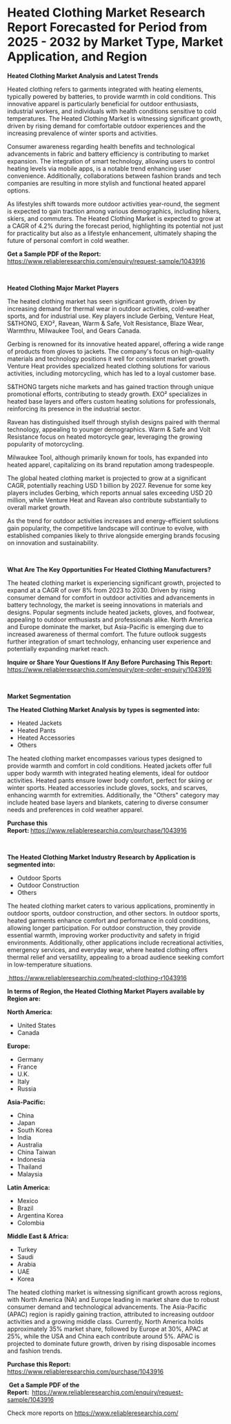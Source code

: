 <p><h1>Heated Clothing Market Research Report Forecasted for Period from 2025 -  2032 by Market Type, Market Application, and Region</h1></p><p><strong>Heated Clothing Market Analysis and Latest Trends</strong></p>
<p><p>Heated clothing refers to garments integrated with heating elements, typically powered by batteries, to provide warmth in cold conditions. This innovative apparel is particularly beneficial for outdoor enthusiasts, industrial workers, and individuals with health conditions sensitive to cold temperatures. The Heated Clothing Market is witnessing significant growth, driven by rising demand for comfortable outdoor experiences and the increasing prevalence of winter sports and activities.</p><p>Consumer awareness regarding health benefits and technological advancements in fabric and battery efficiency is contributing to market expansion. The integration of smart technology, allowing users to control heating levels via mobile apps, is a notable trend enhancing user convenience. Additionally, collaborations between fashion brands and tech companies are resulting in more stylish and functional heated apparel options.</p><p>As lifestyles shift towards more outdoor activities year-round, the segment is expected to gain traction among various demographics, including hikers, skiers, and commuters. The Heated Clothing Market is expected to grow at a CAGR of 4.2% during the forecast period, highlighting its potential not just for practicality but also as a lifestyle enhancement, ultimately shaping the future of personal comfort in cold weather.</p></p>
<p><strong>Get a Sample PDF of the Report:&nbsp;</strong> <a href="https://www.reliableresearchiq.com/enquiry/request-sample/1043916?utm_campaign=2247&utm_medium=2&utm_source=Github&utm_content=ia&utm_term=07022025&utm_id=heated-clothing">https://www.reliableresearchiq.com/enquiry/request-sample/1043916</a></p>
<p>&nbsp;</p>
<p><strong>Heated Clothing Major Market Players</strong></p>
<p><p>The heated clothing market has seen significant growth, driven by increasing demand for thermal wear in outdoor activities, cold-weather sports, and for industrial use. Key players include Gerbing, Venture Heat, S&THONG, EXO², Ravean, Warm & Safe, Volt Resistance, Blaze Wear, Warmthru, Milwaukee Tool, and Gears Canada. </p><p>Gerbing is renowned for its innovative heated apparel, offering a wide range of products from gloves to jackets. The company's focus on high-quality materials and technology positions it well for consistent market growth. Venture Heat provides specialized heated clothing solutions for various activities, including motorcycling, which has led to a loyal customer base. </p><p>S&THONG targets niche markets and has gained traction through unique promotional efforts, contributing to steady growth. EXO² specializes in heated base layers and offers custom heating solutions for professionals, reinforcing its presence in the industrial sector.</p><p>Ravean has distinguished itself through stylish designs paired with thermal technology, appealing to younger demographics. Warm & Safe and Volt Resistance focus on heated motorcycle gear, leveraging the growing popularity of motorcycling. </p><p>Milwaukee Tool, although primarily known for tools, has expanded into heated apparel, capitalizing on its brand reputation among tradespeople.</p><p>The global heated clothing market is projected to grow at a significant CAGR, potentially reaching USD 1 billion by 2027. Revenue for some key players includes Gerbing, which reports annual sales exceeding USD 20 million, while Venture Heat and Ravean also contribute substantially to overall market growth.</p><p>As the trend for outdoor activities increases and energy-efficient solutions gain popularity, the competitive landscape will continue to evolve, with established companies likely to thrive alongside emerging brands focusing on innovation and sustainability.</p></p>
<p>&nbsp;</p>
<p><strong>What Are The Key Opportunities For Heated Clothing Manufacturers?</strong></p>
<p><p>The heated clothing market is experiencing significant growth, projected to expand at a CAGR of over 8% from 2023 to 2030. Driven by rising consumer demand for comfort in outdoor activities and advancements in battery technology, the market is seeing innovations in materials and designs. Popular segments include heated jackets, gloves, and footwear, appealing to outdoor enthusiasts and professionals alike. North America and Europe dominate the market, but Asia-Pacific is emerging due to increased awareness of thermal comfort. The future outlook suggests further integration of smart technology, enhancing user experience and potentially expanding market reach.</p></p>
<p><strong>Inquire or Share Your Questions If Any Before Purchasing This Report:</strong> <a href="https://www.reliableresearchiq.com/enquiry/pre-order-enquiry/1043916?utm_campaign=2247&utm_medium=2&utm_source=Github&utm_content=ia&utm_term=07022025&utm_id=heated-clothing">https://www.reliableresearchiq.com/enquiry/pre-order-enquiry/1043916</a></p>
<p>&nbsp;</p>
<p><strong>Market Segmentation</strong></p>
<p><strong>The Heated Clothing Market Analysis by types is segmented into:</strong></p>
<p><ul><li>Heated Jackets</li><li>Heated Pants</li><li>Heated Accessories</li><li>Others</li></ul></p>
<p><p>The heated clothing market encompasses various types designed to provide warmth and comfort in cold conditions. Heated jackets offer full upper body warmth with integrated heating elements, ideal for outdoor activities. Heated pants ensure lower body comfort, perfect for skiing or winter sports. Heated accessories include gloves, socks, and scarves, enhancing warmth for extremities. Additionally, the "Others" category may include heated base layers and blankets, catering to diverse consumer needs and preferences in cold weather apparel.</p></p>
<p><strong>Purchase this Report:&nbsp;</strong><a href="https://www.reliableresearchiq.com/purchase/1043916?utm_campaign=2247&utm_medium=2&utm_source=Github&utm_content=ia&utm_term=07022025&utm_id=heated-clothing">https://www.reliableresearchiq.com/purchase/1043916</a></p>
<p>&nbsp;</p>
<p><strong>The Heated Clothing Market Industry Research by Application is segmented into:</strong></p>
<p><ul><li>Outdoor Sports</li><li>Outdoor Construction</li><li>Others</li></ul></p>
<p><p>The heated clothing market caters to various applications, prominently in outdoor sports, outdoor construction, and other sectors. In outdoor sports, heated garments enhance comfort and performance in cold conditions, allowing longer participation. For outdoor construction, they provide essential warmth, improving worker productivity and safety in frigid environments. Additionally, other applications include recreational activities, emergency services, and everyday wear, where heated clothing offers thermal relief and versatility, appealing to a broad audience seeking comfort in low-temperature situations.</p></p>
<p><a href="https://www.reliableresearchiq.com/heated-clothing-r1043916?utm_campaign=2247&utm_medium=2&utm_source=Github&utm_content=ia&utm_term=07022025&utm_id=heated-clothing">&nbsp;https://www.reliableresearchiq.com/heated-clothing-r1043916</a></p>
<p><strong>In terms of Region, the Heated Clothing Market Players available by Region are:</strong></p>
<p>
    <p> <strong> North America: </strong>
        <ul>
            <li>United States</li>
            <li>Canada</li>
        </ul>
        </p> 
    <p> <strong> Europe: </strong>
        <ul>
            <li>Germany</li>
            <li>France</li>
            <li>U.K.</li>
            <li>Italy</li>
            <li>Russia</li>
        </ul>
        </p> 
    <p> <strong> Asia-Pacific: </strong>
        <ul>
            <li>China</li>
            <li>Japan</li>
            <li>South Korea</li>
            <li>India</li>
            <li>Australia</li>
            <li>China Taiwan</li>
            <li>Indonesia</li>
            <li>Thailand</li>
            <li>Malaysia</li>
        </ul>
        </p> 
    <p> <strong> Latin America: </strong>
        <ul>
            <li>Mexico</li>
            <li>Brazil</li>
            <li>Argentina Korea</li>
            <li>Colombia</li>
        </ul>
        </p> 
    <p> <strong> Middle East & Africa: </strong>
        <ul>
            <li>Turkey</li>
            <li>Saudi</li>
            <li>Arabia</li>
            <li>UAE</li>
            <li>Korea</li>
        </ul>
    </p>
    </p>
<p><p>The heated clothing market is witnessing significant growth across regions, with North America (NA) and Europe leading in market share due to robust consumer demand and technological advancements. The Asia-Pacific (APAC) region is rapidly gaining traction, attributed to increasing outdoor activities and a growing middle class. Currently, North America holds approximately 35% market share, followed by Europe at 30%, APAC at 25%, while the USA and China each contribute around 5%. APAC is projected to dominate future growth, driven by rising disposable incomes and fashion trends.</p></p>
<p><strong>Purchase this Report: </strong><a href="https://www.reliableresearchiq.com/purchase/1043916?utm_campaign=2247&utm_medium=2&utm_source=Github&utm_content=ia&utm_term=07022025&utm_id=heated-clothing">https://www.reliableresearchiq.com/purchase/1043916</a></p>
<p>&nbsp;<strong>Get a Sample PDF of the Report:&nbsp;&nbsp;</strong><a href="https://www.reliableresearchiq.com/enquiry/request-sample/1043916?utm_campaign=2247&utm_medium=2&utm_source=Github&utm_content=ia&utm_term=07022025&utm_id=heated-clothing">https://www.reliableresearchiq.com/enquiry/request-sample/1043916</a></p>
<p><strong></strong></p>
<p>Check more reports on <a href="https://www.reliableresearchiq.com/?utm_campaign=2247&utm_medium=2&utm_source=Github&utm_content=ia&utm_term=07022025&utm_id=heated-clothing">https://www.reliableresearchiq.com/</a></p>